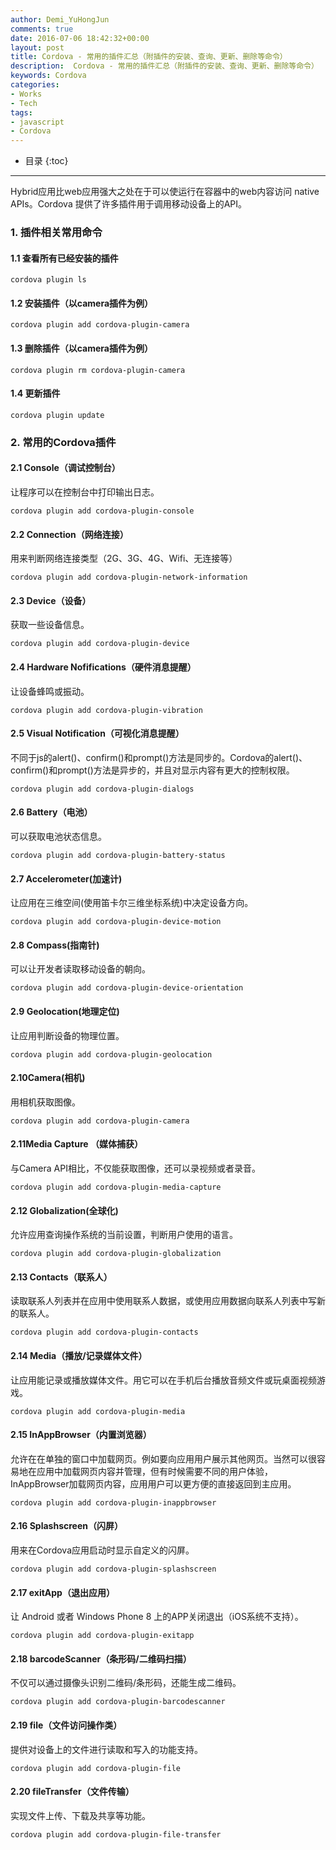 ```yaml
---
author: Demi_YuHongJun
comments: true
date: 2016-07-06 18:42:32+00:00
layout: post
title: Cordova - 常用的插件汇总（附插件的安装、查询、更新、删除等命令）
description:  Cordova - 常用的插件汇总（附插件的安装、查询、更新、删除等命令）
keywords: Cordova
categories:
- Works
- Tech
tags:
- javascript
- Cordova
---
```

* 目录
{:toc}
---
Hybrid应用比web应用强大之处在于可以使运行在容器中的web内容访问 native APIs。Cordova 提供了许多插件用于调用移动设备上的API。

### 1. 插件相关常用命令
#### 1.1 查看所有已经安装的插件

    cordova plugin ls


#### 1.2 安装插件（以camera插件为例）

    cordova plugin add cordova-plugin-camera

#### 1.3 删除插件（以camera插件为例）

    cordova plugin rm cordova-plugin-camera

#### 1.4 更新插件

    cordova plugin update

### 2. 常用的Cordova插件
#### 2.1 Console（调试控制台）
让程序可以在控制台中打印输出日志。

    cordova plugin add cordova-plugin-console

#### 2.2 Connection（网络连接）
用来判断网络连接类型（2G、3G、4G、Wifi、无连接等）

    cordova plugin add cordova-plugin-network-information

#### 2.3 Device（设备）
获取一些设备信息。

    cordova plugin add cordova-plugin-device

#### 2.4 Hardware Nofifications（硬件消息提醒）
让设备蜂鸣或振动。

    cordova plugin add cordova-plugin-vibration

#### 2.5 Visual Notification（可视化消息提醒）
不同于js的alert()、confirm()和prompt()方法是同步的。Cordova的alert()、confirm()和prompt()方法是异步的，并且对显示内容有更大的控制权限。

    cordova plugin add cordova-plugin-dialogs

#### 2.6 Battery（电池）
可以获取电池状态信息。

    cordova plugin add cordova-plugin-battery-status

#### 2.7 Accelerometer(加速计)
让应用在三维空间(使用笛卡尔三维坐标系统)中决定设备方向。

    cordova plugin add cordova-plugin-device-motion

#### 2.8 Compass(指南针)
可以让开发者读取移动设备的朝向。

    cordova plugin add cordova-plugin-device-orientation

#### 2.9 Geolocation(地理定位)
让应用判断设备的物理位置。

    cordova plugin add cordova-plugin-geolocation

#### 2.10Camera(相机)
用相机获取图像。

    cordova plugin add cordova-plugin-camera

#### 2.11Media Capture （媒体捕获）
与Camera API相比，不仅能获取图像，还可以录视频或者录音。

    cordova plugin add cordova-plugin-media-capture

#### 2.12 Globalization(全球化)
允许应用查询操作系统的当前设置，判断用户使用的语言。

    cordova plugin add cordova-plugin-globalization

#### 2.13 Contacts（联系人）
读取联系人列表并在应用中使用联系人数据，或使用应用数据向联系人列表中写新的联系人。

    cordova plugin add cordova-plugin-contacts

#### 2.14 Media（播放/记录媒体文件）
让应用能记录或播放媒体文件。用它可以在手机后台播放音频文件或玩桌面视频游戏。

    cordova plugin add cordova-plugin-media

#### 2.15 InAppBrowser（内置浏览器）
允许在在单独的窗口中加载网页。例如要向应用用户展示其他网页。当然可以很容易地在应用中加载网页内容并管理，但有时候需要不同的用户体验，InAppBrowser加载网页内容，应用用户可以更方便的直接返回到主应用。

    cordova plugin add cordova-plugin-inappbrowser

#### 2.16 Splashscreen（闪屏）
用来在Cordova应用启动时显示自定义的闪屏。

    cordova plugin add cordova-plugin-splashscreen

#### 2.17 exitApp（退出应用）
让 Android 或者 Windows Phone 8 上的APP关闭退出（iOS系统不支持）。

    cordova plugin add cordova-plugin-exitapp

#### 2.18 barcodeScanner（条形码/二维码扫描）
不仅可以通过摄像头识别二维码/条形码，还能生成二维码。

    cordova plugin add cordova-plugin-barcodescanner

#### 2.19 file（文件访问操作类）
提供对设备上的文件进行读取和写入的功能支持。

    cordova plugin add cordova-plugin-file

#### 2.20 fileTransfer（文件传输）
实现文件上传、下载及共享等功能。

    cordova plugin add cordova-plugin-file-transfer

